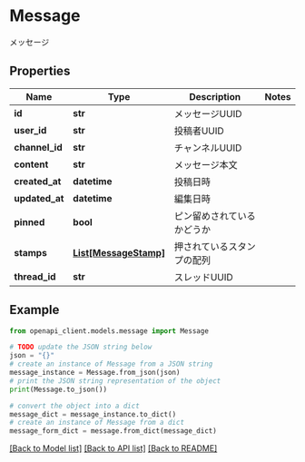 # Message

メッセージ

## Properties

Name | Type | Description | Notes
------------ | ------------- | ------------- | -------------
**id** | **str** | メッセージUUID | 
**user_id** | **str** | 投稿者UUID | 
**channel_id** | **str** | チャンネルUUID | 
**content** | **str** | メッセージ本文 | 
**created_at** | **datetime** | 投稿日時 | 
**updated_at** | **datetime** | 編集日時 | 
**pinned** | **bool** | ピン留めされているかどうか | 
**stamps** | [**List[MessageStamp]**](MessageStamp.md) | 押されているスタンプの配列 | 
**thread_id** | **str** | スレッドUUID | 

## Example

```python
from openapi_client.models.message import Message

# TODO update the JSON string below
json = "{}"
# create an instance of Message from a JSON string
message_instance = Message.from_json(json)
# print the JSON string representation of the object
print(Message.to_json())

# convert the object into a dict
message_dict = message_instance.to_dict()
# create an instance of Message from a dict
message_form_dict = message.from_dict(message_dict)
```
[[Back to Model list]](../README.md#documentation-for-models) [[Back to API list]](../README.md#documentation-for-api-endpoints) [[Back to README]](../README.md)


